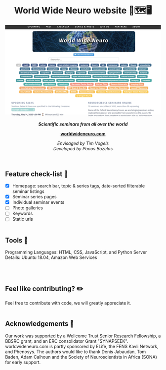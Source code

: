 <div align="center">
  <h1>
    World Wide Neuro website 🧠🗺️🖥️
  </h1>
  
  <p align="center">
</p>
  <a href="https://worldwideneuro.com"><img src="website_preview.png" width=850></a>
  
  <p>
    <strong><i>Scientific seminars from all over the world</i></strong>
</p>

  <p>
    <strong><a href="https://worldwideneuro.com">worldwideneuro.com</a></strong>
  </p>

  <p>
    <i>Envisaged by Tim Vogels<br>Developed by Panos Bozelos</i>
  </p>

<br/>
</div>

## Feature check-list 🧭

- [x] Homepage: search bar, topic & series tags, date-sorted filterable seminar listings
- [x] Seminar series pages
- [x] Individual seminar events
- [ ] Photo galleries
- [ ] Keywords
- [ ] Static urls
<br/><br/>

## Tools 🚀

Programming Languages: HTML, CSS, JavaScript, and Python
Server Details: Ubuntu 18.04, Amazon Web Services

<br/><br/>

## Feel like contributing? ✏️

Feel free to contribute with code, we will greatly appreciate it.
<br/><br/>

## Acknowledgements 🙏

Our work was supported by a Wellcome Trust Senior Research Fellowship, a BBSRC grant, and an ERC consolidator Grant "SYNAPSEEK". worldwideneuro.com is partly sponsored by ELife, the FENS Kavli Network, and Phenosys. The authors would like to thank Denis Jabaudan, Tom Baden, Adam Calhoun and the Society of Neuroscientists in Africa (SONA) for early support.
